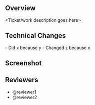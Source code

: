## Overview
<Ticket/work description goes here>

## Technical Changes
<A list of code changes made in this PR>
 - Did x because y
 - Changed z because x

## Screenshot
<Optional but helpful for visual changes. GIFs are even better>

## Reviewers
- @reviewer1
- @reviewer2